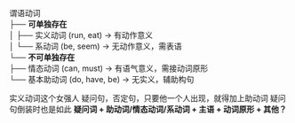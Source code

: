 谓语动词  
├── **可单独存在**  
│   ├── 实义动词 (run, eat) → 有动作意义  
│   └── 系动词 (be, seem) → 无动作意义，需表语  
└── **不可单独存在**  
    ├── 情态动词 (can, must) → 有语气意义，需接动词原形  
    └── 基本助动词 (do, have, be) → 无实义，辅助构句  

实义动词这个女强人
疑问句，否定句，只要他一个人出现，就得加上助动词
疑问句倒装时也是如此
**疑问词 + 助动词/情态动词/系动词 + 主语 + 动词原形 + 其他？**
